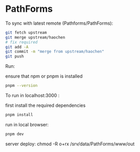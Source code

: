 # PathForms

To sync with latest remote (Pathforms/PathForms):

```bash
git fetch upstream
git merge upstream/haochen
# fix required
git add -A
git commit -m "merge from upstream/haochen"
git push
```

Run:

ensure that npm or pnpm is installed

```bash
pnpm --version
```

To run in localhost:3000 :

first install the required dependencies

```bash
pnpm install
```

run in local browser:

```bash
pnpm dev
```

server deploy:
chmod -R o+rx /srv/data/PathForms/www/out
